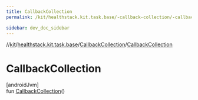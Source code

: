 ```yaml
---
title: CallbackCollection
permalink: /kit/healthstack.kit.task.base/-callback-collection/-callback-collection.html

sidebar: dev_doc_sidebar
---
```

//[kit](../../../kit.html)/[healthstack.kit.task.base](../index.html)/[CallbackCollection](index.html)/[CallbackCollection](-callback-collection.html)



# CallbackCollection



[androidJvm]\
fun [CallbackCollection](-callback-collection.html)()




